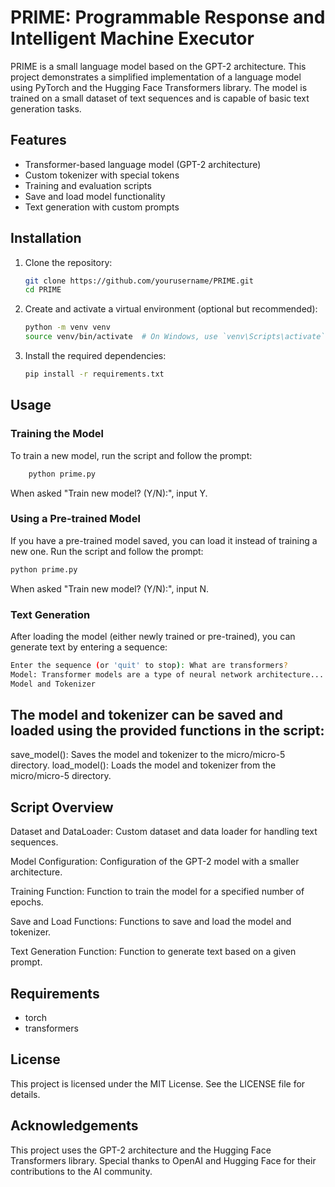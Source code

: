 # PRIME: Programmable Response and Intelligent Machine Executor

PRIME is a small language model based on the GPT-2 architecture. This project demonstrates a simplified implementation of a language model using PyTorch and the Hugging Face Transformers library. The model is trained on a small dataset of text sequences and is capable of basic text generation tasks.

## Features

- Transformer-based language model (GPT-2 architecture)
- Custom tokenizer with special tokens
- Training and evaluation scripts
- Save and load model functionality
- Text generation with custom prompts

## Installation

1. Clone the repository:
    ```bash
    git clone https://github.com/yourusername/PRIME.git
    cd PRIME
    ```

2. Create and activate a virtual environment (optional but recommended):
    ```bash
    python -m venv venv
    source venv/bin/activate  # On Windows, use `venv\Scripts\activate`
    ```

3. Install the required dependencies:
    ```bash
    pip install -r requirements.txt
    ```

## Usage

### Training the Model

To train a new model, run the script and follow the prompt:
```bash
    python prime.py
```
When asked "Train new model? (Y/N):", input Y.

### Using a Pre-trained Model

If you have a pre-trained model saved, you can load it instead of training a new one. Run the script and follow the prompt:

```bash
python prime.py
```
When asked "Train new model? (Y/N):", input N.

### Text Generation
After loading the model (either newly trained or pre-trained), you can generate text by entering a sequence:

```bash
Enter the sequence (or 'quit' to stop): What are transformers?
Model: Transformer models are a type of neural network architecture...
Model and Tokenizer
```

## The model and tokenizer can be saved and loaded using the provided functions in the script:

save_model(): Saves the model and tokenizer to the micro/micro-5 directory.
load_model(): Loads the model and tokenizer from the micro/micro-5 directory.

## Script Overview

Dataset and DataLoader: Custom dataset and data loader for handling text sequences.

Model Configuration: Configuration of the GPT-2 model with a smaller architecture.

Training Function: Function to train the model for a specified number of epochs.

Save and Load Functions: Functions to save and load the model and tokenizer.

Text Generation Function: Function to generate text based on a given prompt.

## Requirements

- torch
- transformers


## License

This project is licensed under the MIT License. See the LICENSE file for details.

## Acknowledgements

This project uses the GPT-2 architecture and the Hugging Face Transformers library. Special thanks to OpenAI and Hugging Face for their contributions to the AI community.